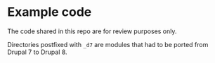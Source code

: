 # Example code

The code shared in this repo are for review purposes only.

Directories postfixed with `_d7` are modules that had to be ported from
Drupal 7 to Drupal 8.
